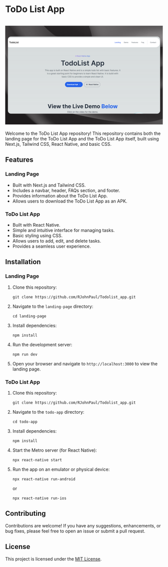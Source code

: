 # ToDo List App

<div align="center">
  <br>
      <img src="https://github.com/RJohnPaul/Todolist_app/blob/b8048f89d1f89fb0dd7e80367fd5823ebea49767/todolist.png" alt="Project Banner">
  </br>
</div>
</br>
Welcome to the ToDo List App repository! This repository contains both the landing page for the ToDo List App and the ToDo List App itself, built using Next.js, Tailwind CSS, React Native, and basic CSS.

## Features

### Landing Page
- Built with Next.js and Tailwind CSS.
- Includes a navbar, header, FAQs section, and footer.
- Provides information about the ToDo List App.
- Allows users to download the ToDo List App as an APK.

### ToDo List App
- Built with React Native.
- Simple and intuitive interface for managing tasks.
- Basic styling using CSS.
- Allows users to add, edit, and delete tasks.
- Provides a seamless user experience.

## Installation

### Landing Page
1. Clone this repository:
   ```
   git clone https://github.com/RJohnPaul/Todolist_app.git
   ```
2. Navigate to the `landing-page` directory:
   ```
   cd landing-page
   ```
3. Install dependencies:
   ```
   npm install
   ```
4. Run the development server:
   ```
   npm run dev
   ```
5. Open your browser and navigate to `http://localhost:3000` to view the landing page.

### ToDo List App
1. Clone this repository:
   ```
   git clone https://github.com/RJohnPaul/Todolist_app.git
   ```
2. Navigate to the `todo-app` directory:
   ```
   cd todo-app
   ```
3. Install dependencies:
   ```
   npm install
   ```
4. Start the Metro server (for React Native):
   ```
   npx react-native start
   ```
5. Run the app on an emulator or physical device:
   ```
   npx react-native run-android
   ```
   or
   ```
   npx react-native run-ios
   ```

## Contributing

Contributions are welcome! If you have any suggestions, enhancements, or bug fixes, please feel free to open an issue or submit a pull request.

## License

This project is licensed under the [MIT License](LICENSE).
